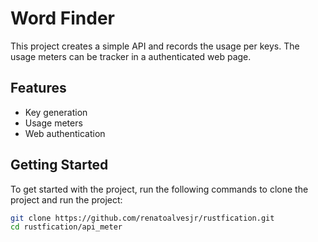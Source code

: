 # Word Finder

This project creates a simple API and records the usage per keys. The usage meters
can be tracker in a authenticated web page. 

## Features

- Key generation
- Usage meters
- Web authentication

## Getting Started

To get started with the project, run the following commands to clone the project and run the project:

```sh
git clone https://github.com/renatoalvesjr/rustfication.git
cd rustfication/api_meter
```
